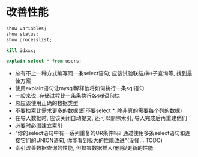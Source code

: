 # 改善性能

```sql
show variables;
show status;
show processlist;

kill idxxx;

explain select * from users;
```

+ 总有不止一种方式编写同一条select语句; 应该试验联结/并/子查询等, 找到最佳方案
+ 使用explain语句让mysql解释他将如何执行一条sql语句
+ 一般来说, 存储过程比一条条执行各sql语句快
+ 总应该使用正确的数据类型
+ 不要检索比需求更多的数据(即不要select \*, 除非真的需要每个列的数据)
+ 在导入数据时, 应该关闭自动提交, 还可以删除索引, 导入完成后再重建他们
+ 必要时必须建立索引
+ "你的select语句中有一系列重复的OR条件吗? 通过使用多条select语句和连接它们的UNION语句, 你能看到极大的性能改进"(没懂... TODO)
+ 索引改善数据查询的性能, 但损害数据插入/删除/更新的性能